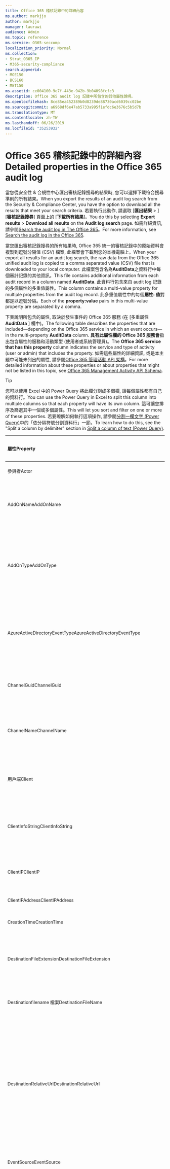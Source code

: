 ```yaml
---
title: Office 365 稽核記錄中的詳細內容
ms.author: markjjo
author: markjjo
manager: laurawi
audience: Admin
ms.topic: reference
ms.service: O365-seccomp
localization_priority: Normal
ms.collection:
- Strat_O365_IP
- M365-security-compliance
search.appverid:
- MOE150
- BCS160
- MET150
ms.assetid: ce004100-9e7f-443e-942b-9b04098fcfc3
description: Office 365 audit log 記錄中所包含的其他屬性說明。
ms.openlocfilehash: 8ce85ea452389b0d8239de88730acd6039cc02be
ms.sourcegitcommit: a6968df6e47ab5733a995f1efdc6e3676c5b5d7b
ms.translationtype: MT
ms.contentlocale: zh-TW
ms.lasthandoff: 06/26/2019
ms.locfileid: "35253932"
---
```

# <a name="detailed-properties-in-the-office-365-audit-log"></a><span data-ttu-id="115be-103">Office 365 稽核記錄中的詳細內容</span><span class="sxs-lookup"><span data-stu-id="115be-103">Detailed properties in the Office 365 audit log</span></span>

<span data-ttu-id="115be-104">當您從安全性 & 合規性中心匯出審核記錄搜尋的結果時, 您可以選擇下載符合搜尋準則的所有結果。</span><span class="sxs-lookup"><span data-stu-id="115be-104">When you export the results of an audit log search from the Security & Compliance Center, you have the option to download all the results that meet your search criteria.</span></span> <span data-ttu-id="115be-105">若要執行此動作, 請選取 [**匯出結果** \> ] [**審核記錄搜尋**] 頁面上的 [**下載所有結果**]。</span><span class="sxs-lookup"><span data-stu-id="115be-105">You do this by selecting **Export results** \> **Download all results** on the **Audit log search** page.</span></span> <span data-ttu-id="115be-106">如需詳細資訊, 請參閱[Search the audit log in The Office 365](search-the-audit-log-in-security-and-compliance.md)。</span><span class="sxs-lookup"><span data-stu-id="115be-106">For more information, see [Search the audit log in the Office 365](search-the-audit-log-in-security-and-compliance.md).</span></span>
  
 <span data-ttu-id="115be-107">當您匯出審核記錄搜尋的所有結果時, Office 365 統一的審核記錄中的原始資料會複製到逗號分隔值 (CSV) 檔案, 此檔案會下載到您的本機電腦上。</span><span class="sxs-lookup"><span data-stu-id="115be-107">When your export all results for an audit log search, the raw data from the Office 365 unified audit log is copied to a comma separated value (CSV) file that is downloaded to your local computer.</span></span> <span data-ttu-id="115be-108">此檔案包含名為**AuditData**之資料行中每個審計記錄的其他資訊。</span><span class="sxs-lookup"><span data-stu-id="115be-108">This file contains additional information from each audit record in a column named **AuditData**.</span></span> <span data-ttu-id="115be-109">此資料行包含來自 audit log 記錄的多個屬性的多重值屬性。</span><span class="sxs-lookup"><span data-stu-id="115be-109">This column contains a multi-value property for multiple properties from the audit log record.</span></span> <span data-ttu-id="115be-110">此多重值屬性中的每個**屬性: 值**對都是以逗號分隔。</span><span class="sxs-lookup"><span data-stu-id="115be-110">Each of the **property:value** pairs in this multi-value property are separated by a comma.</span></span> 
  
<span data-ttu-id="115be-111">下表說明所包含的屬性, 取決於發生事件的 Office 365 服務 (在 [多重屬性**AuditData** ] 欄中)。</span><span class="sxs-lookup"><span data-stu-id="115be-111">The following table describes the properties that are included—depending on the Office 365 service in which an event occurs—in the multi-property **AuditData** column.</span></span> <span data-ttu-id="115be-112">**具有此屬性欄的 Office 365 服務會**指出包含屬性的服務和活動類型 (使用者或系統管理員)。</span><span class="sxs-lookup"><span data-stu-id="115be-112">The **Office 365 service that has this property** column indicates the service and type of activity (user or admin) that includes the property.</span></span> <span data-ttu-id="115be-113">如需這些屬性的詳細資訊, 或是本主題中可能未列出的屬性, 請參閱[Office 365 管理活動 API 架構](https://go.microsoft.com/fwlink/p/?LinkId=717993)。</span><span class="sxs-lookup"><span data-stu-id="115be-113">For more detailed information about these properties or about properties that might not be listed in this topic, see [Office 365 Management Activity API Schema](https://go.microsoft.com/fwlink/p/?LinkId=717993).</span></span>
  
> [!TIP]
> <span data-ttu-id="115be-114">您可以使用 Excel 中的 Power Query 將此欄分割成多個欄, 讓每個屬性都有自己的資料行。</span><span class="sxs-lookup"><span data-stu-id="115be-114">You can use the Power Query in Excel to split this column into multiple columns so that each property will have its own column.</span></span> <span data-ttu-id="115be-115">這可讓您排序及篩選其中一個或多個屬性。</span><span class="sxs-lookup"><span data-stu-id="115be-115">This will let you sort and filter on one or more of these properties.</span></span> <span data-ttu-id="115be-116">若要瞭解如何執行這項操作, 請參閱[分割一欄文字 (Power Query)](https://support.office.com/article/5282d425-6dd0-46ca-95bf-8e0da9539662)中的「依分隔符號分割資料行」一節。</span><span class="sxs-lookup"><span data-stu-id="115be-116">To learn how to do this, see the "Split a column by delimiter" section in [Split a column of text (Power Query)](https://support.office.com/article/5282d425-6dd0-46ca-95bf-8e0da9539662).</span></span> 
  
|<span data-ttu-id="115be-117">**屬性**</span><span class="sxs-lookup"><span data-stu-id="115be-117">**Property**</span></span>|<span data-ttu-id="115be-118">**描述**</span><span class="sxs-lookup"><span data-stu-id="115be-118">**Description**</span></span>|<span data-ttu-id="115be-119">**具有此屬性的 Office 365 服務**</span><span class="sxs-lookup"><span data-stu-id="115be-119">**Office 365 service that has this property**</span></span>|
|:-----|:-----|:-----|
|<span data-ttu-id="115be-120">參與者</span><span class="sxs-lookup"><span data-stu-id="115be-120">Actor</span></span>|<span data-ttu-id="115be-121">執行動作的使用者或服務帳戶。</span><span class="sxs-lookup"><span data-stu-id="115be-121">The user or service account that performed the action.</span></span>|<span data-ttu-id="115be-122">Azure Active Directory</span><span class="sxs-lookup"><span data-stu-id="115be-122">Azure Active Directory</span></span>|
|<span data-ttu-id="115be-123">AddOnName</span><span class="sxs-lookup"><span data-stu-id="115be-123">AddOnName</span></span>|<span data-ttu-id="115be-124">在小組中新增、移除或更新之附加元件的名稱。</span><span class="sxs-lookup"><span data-stu-id="115be-124">The name of an add-on that was added, removed, or updated in a team.</span></span> <span data-ttu-id="115be-125">Microsoft 小組中的附加元件類型為 bot、連接器或索引標籤。</span><span class="sxs-lookup"><span data-stu-id="115be-125">The type of add-ons in Microsoft Teams are a bot, a connector, or a tab.</span></span>|<span data-ttu-id="115be-126">Microsoft Teams</span><span class="sxs-lookup"><span data-stu-id="115be-126">Microsoft Teams</span></span>|
|<span data-ttu-id="115be-127">AddOnType</span><span class="sxs-lookup"><span data-stu-id="115be-127">AddOnType</span></span>|<span data-ttu-id="115be-128">在小組中新增、移除或更新的附加元件類型。</span><span class="sxs-lookup"><span data-stu-id="115be-128">The type of an add-on that was added, removed, or updated in a team.</span></span> <span data-ttu-id="115be-129">下列值會指出附加元件的類型。</span><span class="sxs-lookup"><span data-stu-id="115be-129">The following values indicate the type of add-on.</span></span>  <br/> <span data-ttu-id="115be-130">**1** -表示 bot。</span><span class="sxs-lookup"><span data-stu-id="115be-130">**1** - Indicates a bot.</span></span><br/> <span data-ttu-id="115be-131">**2** -表示連接器。</span><span class="sxs-lookup"><span data-stu-id="115be-131">**2** - Indicates a connector.</span></span><br/> <span data-ttu-id="115be-132">**3** -表示索引標籤。</span><span class="sxs-lookup"><span data-stu-id="115be-132">**3** - Indicates a tab.</span></span>|<span data-ttu-id="115be-133">Microsoft Teams</span><span class="sxs-lookup"><span data-stu-id="115be-133">Microsoft Teams</span></span>|
|<span data-ttu-id="115be-134">AzureActiveDirectoryEventType</span><span class="sxs-lookup"><span data-stu-id="115be-134">AzureActiveDirectoryEventType</span></span>|<span data-ttu-id="115be-135">Azure Active Directory 事件的類型。</span><span class="sxs-lookup"><span data-stu-id="115be-135">The type of Azure Active Directory event.</span></span> <span data-ttu-id="115be-136">下列值會指出事件的類型。</span><span class="sxs-lookup"><span data-stu-id="115be-136">The following values indicate the type of event.</span></span>  <br/> <span data-ttu-id="115be-137">**0** -表示帳戶登入事件。</span><span class="sxs-lookup"><span data-stu-id="115be-137">**0** - Indicates an account login event.</span></span><br/> <span data-ttu-id="115be-138">**1** -表示 Azure 應用程式安全性事件。</span><span class="sxs-lookup"><span data-stu-id="115be-138">**1** - Indicates an Azure application security event.</span></span>|<span data-ttu-id="115be-139">Azure Active Directory</span><span class="sxs-lookup"><span data-stu-id="115be-139">Azure Active Directory</span></span>|
|<span data-ttu-id="115be-140">ChannelGuid</span><span class="sxs-lookup"><span data-stu-id="115be-140">ChannelGuid</span></span>|<span data-ttu-id="115be-141">Microsoft 小組通道的識別碼。</span><span class="sxs-lookup"><span data-stu-id="115be-141">The ID of a Microsoft Teams channel.</span></span> <span data-ttu-id="115be-142">通道所在的小組是由**TeamName**和**TeamGuid**屬性來識別。</span><span class="sxs-lookup"><span data-stu-id="115be-142">The team that the channel is located in is identified by the **TeamName** and **TeamGuid** properties.</span></span>|<span data-ttu-id="115be-143">Microsoft Teams</span><span class="sxs-lookup"><span data-stu-id="115be-143">Microsoft Teams</span></span>|
|<span data-ttu-id="115be-144">ChannelName</span><span class="sxs-lookup"><span data-stu-id="115be-144">ChannelName</span></span>|<span data-ttu-id="115be-145">Microsoft 小組通道的名稱。</span><span class="sxs-lookup"><span data-stu-id="115be-145">The name of a Microsoft Teams channel.</span></span> <span data-ttu-id="115be-146">通道所在的小組是由**TeamName**和**TeamGuid**屬性來識別。</span><span class="sxs-lookup"><span data-stu-id="115be-146">The team that the channel is located in is identified by the **TeamName** and **TeamGuid** properties.</span></span>|<span data-ttu-id="115be-147">Microsoft Teams</span><span class="sxs-lookup"><span data-stu-id="115be-147">Microsoft Teams</span></span>|
|<span data-ttu-id="115be-148">用戶端</span><span class="sxs-lookup"><span data-stu-id="115be-148">Client</span></span>|<span data-ttu-id="115be-149">用於登入事件的用戶端裝置、裝置 OS 和裝置瀏覽器 (例如 Nokia Lumia 920;Windows Phone 8;IE Mobile 11)。</span><span class="sxs-lookup"><span data-stu-id="115be-149">The client device, the device OS, and the device browser used for the login event (for example, Nokia Lumia 920; Windows Phone 8; IE Mobile 11).</span></span>|<span data-ttu-id="115be-150">Azure Active Directory</span><span class="sxs-lookup"><span data-stu-id="115be-150">Azure Active Directory</span></span>|
|<span data-ttu-id="115be-151">ClientInfoString</span><span class="sxs-lookup"><span data-stu-id="115be-151">ClientInfoString</span></span>|<span data-ttu-id="115be-152">用來執行作業之電子郵件客戶程式的相關資訊, 例如瀏覽器版本、Outlook 版本, 以及行動裝置資訊</span><span class="sxs-lookup"><span data-stu-id="115be-152">Information about the email client that was used to perform the operation, such as a browser version, Outlook version, and mobile device information</span></span>|<span data-ttu-id="115be-153">Exchange (信箱活動)</span><span class="sxs-lookup"><span data-stu-id="115be-153">Exchange (mailbox activity)</span></span>|
|<span data-ttu-id="115be-154">ClientIP</span><span class="sxs-lookup"><span data-stu-id="115be-154">ClientIP</span></span>|<span data-ttu-id="115be-155">記錄活動時所使用之裝置的 IP 位址。</span><span class="sxs-lookup"><span data-stu-id="115be-155">The IP address of the device that was used when the activity was logged.</span></span> <span data-ttu-id="115be-156">IP 位址會以 IPv4 或 IPv6 位址格式顯示。</span><span class="sxs-lookup"><span data-stu-id="115be-156">The IP address is displayed in either an IPv4 or IPv6 address format.</span></span>|<span data-ttu-id="115be-157">Exchange 和 Azure Active Directory</span><span class="sxs-lookup"><span data-stu-id="115be-157">Exchange and Azure Active Directory</span></span>|
|<span data-ttu-id="115be-158">ClientIPAddress</span><span class="sxs-lookup"><span data-stu-id="115be-158">ClientIPAddress</span></span>|<span data-ttu-id="115be-159">與 ClientIP 相同。</span><span class="sxs-lookup"><span data-stu-id="115be-159">Same as ClientIP.</span></span>|<span data-ttu-id="115be-160">SharePoint</span><span class="sxs-lookup"><span data-stu-id="115be-160">SharePoint</span></span>|
|<span data-ttu-id="115be-161">CreationTime</span><span class="sxs-lookup"><span data-stu-id="115be-161">CreationTime</span></span>|<span data-ttu-id="115be-162">使用者執行活動時的日期和時間 (國際標準時間 (UTC))。</span><span class="sxs-lookup"><span data-stu-id="115be-162">The date and time in Coordinated Universal Time (UTC) when the user performed the activity.</span></span>|<span data-ttu-id="115be-163">全部</span><span class="sxs-lookup"><span data-stu-id="115be-163">All</span></span>|
|<span data-ttu-id="115be-164">DestinationFileExtension</span><span class="sxs-lookup"><span data-stu-id="115be-164">DestinationFileExtension</span></span>|<span data-ttu-id="115be-165">複製或移動之檔案的副檔名。</span><span class="sxs-lookup"><span data-stu-id="115be-165">The file extension of a file that is copied or moved.</span></span> <span data-ttu-id="115be-166">只有 FileCopied 和 FileMoved 使用者活動才會顯示此屬性。</span><span class="sxs-lookup"><span data-stu-id="115be-166">This property is displayed only for the FileCopied and FileMoved user activities.</span></span>|<span data-ttu-id="115be-167">SharePoint</span><span class="sxs-lookup"><span data-stu-id="115be-167">SharePoint</span></span>|
|<span data-ttu-id="115be-168">Destinationfilename 檔案</span><span class="sxs-lookup"><span data-stu-id="115be-168">DestinationFileName</span></span>|<span data-ttu-id="115be-169">將複製或移動的檔案名。</span><span class="sxs-lookup"><span data-stu-id="115be-169">The name of the file is copied or moved.</span></span> <span data-ttu-id="115be-170">此屬性只會針對 FileCopied 和 FileMoved 動作顯示。</span><span class="sxs-lookup"><span data-stu-id="115be-170">This property is displayed only for the FileCopied and FileMoved actions.</span></span>|<span data-ttu-id="115be-171">SharePoint</span><span class="sxs-lookup"><span data-stu-id="115be-171">SharePoint</span></span>|
|<span data-ttu-id="115be-172">DestinationRelativeUrl</span><span class="sxs-lookup"><span data-stu-id="115be-172">DestinationRelativeUrl</span></span>|<span data-ttu-id="115be-173">將檔案複製或移動至其中的目的地資料夾的 URL。</span><span class="sxs-lookup"><span data-stu-id="115be-173">The URL of the destination folder where a file is copied or moved.</span></span> <span data-ttu-id="115be-174">**SiteURL**、 **DestinationRelativeURL**及**destinationfilename 檔案**屬性值的組合與**ObjectID**屬性的值相同, 後者是已複製檔案的完整路徑名稱的值。</span><span class="sxs-lookup"><span data-stu-id="115be-174">The combination of the values for the **SiteURL**, the **DestinationRelativeURL**, and the **DestinationFileName** properties is the same as the value for the **ObjectID** property, which is the full path name for the file that was copied.</span></span> <span data-ttu-id="115be-175">只有 FileCopied 和 FileMoved 使用者活動才會顯示此屬性。</span><span class="sxs-lookup"><span data-stu-id="115be-175">This property is displayed only for the FileCopied and FileMoved user activities.</span></span>|<span data-ttu-id="115be-176">SharePoint</span><span class="sxs-lookup"><span data-stu-id="115be-176">SharePoint</span></span>|
|<span data-ttu-id="115be-177">EventSource</span><span class="sxs-lookup"><span data-stu-id="115be-177">EventSource</span></span>|<span data-ttu-id="115be-178">識別 SharePoint 中發生的事件。</span><span class="sxs-lookup"><span data-stu-id="115be-178">Identifies that an event occurred in SharePoint.</span></span> <span data-ttu-id="115be-179">可能的值為**SharePoint**和**ObjectModel**。</span><span class="sxs-lookup"><span data-stu-id="115be-179">Possible values are **SharePoint** and **ObjectModel**.</span></span>|<span data-ttu-id="115be-180">SharePoint</span><span class="sxs-lookup"><span data-stu-id="115be-180">SharePoint</span></span>|
|<span data-ttu-id="115be-181">ExternalAccess</span><span class="sxs-lookup"><span data-stu-id="115be-181">ExternalAccess</span></span>|<span data-ttu-id="115be-182">針對 Exchange 系統管理員活動, 指定由組織中的使用者、Microsoft 資料中心人員或資料中心服務帳戶, 或委派的管理員是否執行 Cmdlet。</span><span class="sxs-lookup"><span data-stu-id="115be-182">For Exchange admin activity, specifies whether the cmdlet was run by a user in your organization, by Microsoft datacenter personnel or a datacenter service account, or by a delegated administrator.</span></span> <span data-ttu-id="115be-183">值**False**表示您組織中的某個人已執行 Cmdlet。</span><span class="sxs-lookup"><span data-stu-id="115be-183">The value **False** indicates that the cmdlet was run by someone in your organization.</span></span> <span data-ttu-id="115be-184">值**True**表示 Cmdlet 由資料中心人員、資料中心服務帳戶或委派的管理員執行。</span><span class="sxs-lookup"><span data-stu-id="115be-184">The value **True** indicates that the cmdlet was run by datacenter personnel, a datacenter service account, or a delegated administrator.</span></span>  <br/> <span data-ttu-id="115be-185">在 [Exchange 信箱活動] 中, 指定是否由組織外部的使用者存取信箱。</span><span class="sxs-lookup"><span data-stu-id="115be-185">For Exchange mailbox activity, specifies whether a mailbox was accessed by a user outside your organization.</span></span>|<span data-ttu-id="115be-186">Exchange</span><span class="sxs-lookup"><span data-stu-id="115be-186">Exchange</span></span>|
|<span data-ttu-id="115be-187">ExtendedProperties</span><span class="sxs-lookup"><span data-stu-id="115be-187">ExtendedProperties</span></span>|<span data-ttu-id="115be-188">Azure Active Directory 事件的延伸屬性。</span><span class="sxs-lookup"><span data-stu-id="115be-188">The extended properties for an the Azure Active Directory event.</span></span>|<span data-ttu-id="115be-189">Azure Active Directory</span><span class="sxs-lookup"><span data-stu-id="115be-189">Azure Active Directory</span></span>|
|<span data-ttu-id="115be-190">ID</span><span class="sxs-lookup"><span data-stu-id="115be-190">ID</span></span>|<span data-ttu-id="115be-191">報表專案的識別碼。</span><span class="sxs-lookup"><span data-stu-id="115be-191">The ID of the report entry.</span></span> <span data-ttu-id="115be-192">識別碼可唯一識別報表專案。</span><span class="sxs-lookup"><span data-stu-id="115be-192">The ID uniquely identifies the report entry.</span></span>|<span data-ttu-id="115be-193">全部</span><span class="sxs-lookup"><span data-stu-id="115be-193">All</span></span>|
|<span data-ttu-id="115be-194">InternalLogonType</span><span class="sxs-lookup"><span data-stu-id="115be-194">InternalLogonType</span></span>|<span data-ttu-id="115be-195">保留給內部使用。</span><span class="sxs-lookup"><span data-stu-id="115be-195">Reserved for internal use.</span></span>|<span data-ttu-id="115be-196">Exchange (信箱活動)</span><span class="sxs-lookup"><span data-stu-id="115be-196">Exchange (mailbox activity)</span></span>|
|<span data-ttu-id="115be-197">ItemType</span><span class="sxs-lookup"><span data-stu-id="115be-197">ItemType</span></span>|<span data-ttu-id="115be-198">已存取或修改的物件類型。</span><span class="sxs-lookup"><span data-stu-id="115be-198">The type of object that was accessed or modified.</span></span> <span data-ttu-id="115be-199">可能的值\*\*\*\* 包括檔案、**資料夾**、 **Web**、**網站**、**租**使用者和**DocumentLibrary**。</span><span class="sxs-lookup"><span data-stu-id="115be-199">Possible values include **File**, **Folder**, **Web**, **Site**, **Tenant**, and **DocumentLibrary**.</span></span>|<span data-ttu-id="115be-200">SharePoint</span><span class="sxs-lookup"><span data-stu-id="115be-200">SharePoint</span></span>|
|<span data-ttu-id="115be-201">LoginStatus</span><span class="sxs-lookup"><span data-stu-id="115be-201">LoginStatus</span></span>|<span data-ttu-id="115be-202">識別可能發生的登入失敗。</span><span class="sxs-lookup"><span data-stu-id="115be-202">Identifies login failures that might have occurred.</span></span>|<span data-ttu-id="115be-203">Azure Active Directory</span><span class="sxs-lookup"><span data-stu-id="115be-203">Azure Active Directory</span></span>|
|<span data-ttu-id="115be-204">LogonType</span><span class="sxs-lookup"><span data-stu-id="115be-204">LogonType</span></span>|<span data-ttu-id="115be-205">信箱存取的類型。</span><span class="sxs-lookup"><span data-stu-id="115be-205">The type of mailbox access.</span></span> <span data-ttu-id="115be-206">下列值表示存取信箱的使用者類型。</span><span class="sxs-lookup"><span data-stu-id="115be-206">The following values indicate the type of user who accessed the mailbox.</span></span>  <br/><br/> <span data-ttu-id="115be-207">**0** -表示信箱擁有者。</span><span class="sxs-lookup"><span data-stu-id="115be-207">**0** - Indicates a mailbox owner.</span></span><br/> <span data-ttu-id="115be-208">**1** -表示系統管理員。</span><span class="sxs-lookup"><span data-stu-id="115be-208">**1** - Indicates an administrator.</span></span><br/> <span data-ttu-id="115be-209">**2** -表示代理人。</span><span class="sxs-lookup"><span data-stu-id="115be-209">**2** - Indicates a delegate.</span></span> <br/><span data-ttu-id="115be-210">**3** -指出 Microsoft 資料中心內的傳輸服務。</span><span class="sxs-lookup"><span data-stu-id="115be-210">**3** - Indicates the transport service in the Microsoft datacenter.</span></span><br/> <span data-ttu-id="115be-211">**4** -表示 Microsoft 資料中心的服務帳戶。</span><span class="sxs-lookup"><span data-stu-id="115be-211">**4** - Indicates a   service account in the Microsoft datacenter.</span></span> <br/><span data-ttu-id="115be-212">**6** -表示委派的系統管理員。</span><span class="sxs-lookup"><span data-stu-id="115be-212">**6** - Indicates a delegated administrator.</span></span>|<span data-ttu-id="115be-213">Exchange (信箱活動)</span><span class="sxs-lookup"><span data-stu-id="115be-213">Exchange (mailbox activity)</span></span>|
|<span data-ttu-id="115be-214">MailboxGuid</span><span class="sxs-lookup"><span data-stu-id="115be-214">MailboxGuid</span></span>|<span data-ttu-id="115be-215">所存取之信箱的 Exchange GUID。</span><span class="sxs-lookup"><span data-stu-id="115be-215">The Exchange GUID of the mailbox that was accessed.</span></span>|<span data-ttu-id="115be-216">Exchange (信箱活動)</span><span class="sxs-lookup"><span data-stu-id="115be-216">Exchange (mailbox activity)</span></span>|
|<span data-ttu-id="115be-217">MailboxOwnerUPN</span><span class="sxs-lookup"><span data-stu-id="115be-217">MailboxOwnerUPN</span></span>|<span data-ttu-id="115be-218">擁有所存取信箱之人員的電子郵件地址。</span><span class="sxs-lookup"><span data-stu-id="115be-218">The email address of the person who owns the mailbox that was accessed.</span></span>|<span data-ttu-id="115be-219">Exchange (信箱活動)</span><span class="sxs-lookup"><span data-stu-id="115be-219">Exchange (mailbox activity)</span></span>|
|<span data-ttu-id="115be-220">成員</span><span class="sxs-lookup"><span data-stu-id="115be-220">Members</span></span>|<span data-ttu-id="115be-221">列出已從小組中新增或移除的使用者。</span><span class="sxs-lookup"><span data-stu-id="115be-221">Lists the users that have been added or removed from a team.</span></span> <span data-ttu-id="115be-222">下列值會指出指派給使用者的角色類型。</span><span class="sxs-lookup"><span data-stu-id="115be-222">The following values indicate the Role type assigned to the user.</span></span>  <br/><br/> <span data-ttu-id="115be-223">**1** -指出擁有者角色。</span><span class="sxs-lookup"><span data-stu-id="115be-223">**1** - Indicates  the Owner role.</span></span><br/> <span data-ttu-id="115be-224">**2** -指出成員角色。</span><span class="sxs-lookup"><span data-stu-id="115be-224">**2** - Indicates the Member role.</span></span><br/> <span data-ttu-id="115be-225">**3** -表示來賓角色。</span><span class="sxs-lookup"><span data-stu-id="115be-225">**3** - Indicates the Guest role.</span></span> <br/><br/><span data-ttu-id="115be-226">Members 屬性也包括您的組織名稱, 以及成員的電子郵件地址。</span><span class="sxs-lookup"><span data-stu-id="115be-226">The Members property also includes the name of your organization, and the member's email address.</span></span>|<span data-ttu-id="115be-227">Microsoft Teams</span><span class="sxs-lookup"><span data-stu-id="115be-227">Microsoft Teams</span></span>|
|<span data-ttu-id="115be-228">ModifiedProperties (Name、NewValue、OldValue)</span><span class="sxs-lookup"><span data-stu-id="115be-228">ModifiedProperties (Name, NewValue, OldValue)</span></span>|<span data-ttu-id="115be-229">此屬性包含在系統管理事件中, 例如將使用者新增為網站成員或網站集合管理員群組。</span><span class="sxs-lookup"><span data-stu-id="115be-229">The property is included for admin events, such as adding a user as a member of a site or a site collection admin group.</span></span> <span data-ttu-id="115be-230">此屬性包含已修改的屬性名稱 (例如, 網站管理員群組) 修改過的屬性的新值 (例如, 新增為網站管理員的使用者, 以及已修改物件的先前值)。</span><span class="sxs-lookup"><span data-stu-id="115be-230">The property includes the name of the property that was modified (for example, the Site Admin group) the new value of the modified property (such the user who was added as a site admin, and the previous value of the modified object.</span></span>|<span data-ttu-id="115be-231">全部 (系統管理活動)</span><span class="sxs-lookup"><span data-stu-id="115be-231">All (admin activity)</span></span>|
|<span data-ttu-id="115be-232">ObjectID</span><span class="sxs-lookup"><span data-stu-id="115be-232">ObjectID</span></span>|<span data-ttu-id="115be-233">對於 Exchange 系統管理員審核記錄, 此 Cmdlet 所修改的物件名稱。</span><span class="sxs-lookup"><span data-stu-id="115be-233">For Exchange admin audit logging, the name of the object that was modified by the cmdlet.</span></span>  <br/> <span data-ttu-id="115be-234">針對 SharePoint 活動, 使用者所存取之檔案或資料夾的完整 URL 路徑名稱。</span><span class="sxs-lookup"><span data-stu-id="115be-234">For SharePoint activity, the full URL path name of the file or folder accessed by a user.</span></span>  <br/> <span data-ttu-id="115be-235">針對 Azure AD 活動, 已修改的使用者帳戶名稱。</span><span class="sxs-lookup"><span data-stu-id="115be-235">For Azure AD activity, the name of the user account that was modified.</span></span>|<span data-ttu-id="115be-236">全部</span><span class="sxs-lookup"><span data-stu-id="115be-236">All</span></span>|
|<span data-ttu-id="115be-237">作業</span><span class="sxs-lookup"><span data-stu-id="115be-237">Operation</span></span>|<span data-ttu-id="115be-238">使用者或系統管理員活動的名稱。</span><span class="sxs-lookup"><span data-stu-id="115be-238">The name of the user or admin activity.</span></span> <span data-ttu-id="115be-239">此屬性的值會對應至在 [**活動**] 下拉式清單中選取的值。</span><span class="sxs-lookup"><span data-stu-id="115be-239">The value of this property corresponds to the value that was selected in the **Activities** drop down list.</span></span> <span data-ttu-id="115be-240">如果已選取 [**顯示所有活動的結果**], 則報告將包含所有服務的所有使用者和系統管理員活動的專案。</span><span class="sxs-lookup"><span data-stu-id="115be-240">If **Show results for all activities** was selected, the report will included entries for all user and admin activities for all services.</span></span> <span data-ttu-id="115be-241">如需在 Office 365 audit 記錄檔中記錄之作業/活動的描述, 請參閱在[office 365 中搜尋 audit log](search-the-audit-log-in-security-and-compliance.md)中的 [已**審核的活動**] 索引標籤。</span><span class="sxs-lookup"><span data-stu-id="115be-241">For a description of the operations/activities that are logged in the Office 365 audit log, see the **Audited activities** tab in [Search the audit log in the Office 365](search-the-audit-log-in-security-and-compliance.md).</span></span>  <br/> <span data-ttu-id="115be-242">對於 Exchange 系統管理員活動, 此屬性會識別所執行的指令程式名稱。</span><span class="sxs-lookup"><span data-stu-id="115be-242">For Exchange admin activity, this property identifies the name of the cmdlet that was run.</span></span>|<span data-ttu-id="115be-243">全部</span><span class="sxs-lookup"><span data-stu-id="115be-243">All</span></span>|
|<span data-ttu-id="115be-244">OrganizationID</span><span class="sxs-lookup"><span data-stu-id="115be-244">OrganizationID</span></span>|<span data-ttu-id="115be-245">Office 365 組織的 GUID。</span><span class="sxs-lookup"><span data-stu-id="115be-245">The GUID for your Office 365 organization.</span></span>|<span data-ttu-id="115be-246">全部</span><span class="sxs-lookup"><span data-stu-id="115be-246">All</span></span>|
|<span data-ttu-id="115be-247">路徑</span><span class="sxs-lookup"><span data-stu-id="115be-247">Path</span></span>|<span data-ttu-id="115be-248">所存取郵件所在之信箱資料夾的名稱。</span><span class="sxs-lookup"><span data-stu-id="115be-248">The name of the mailbox folder where the message that was accessed is located.</span></span> <span data-ttu-id="115be-249">此屬性也會識別在其中建立郵件或複製/移動至其中的資料夾。</span><span class="sxs-lookup"><span data-stu-id="115be-249">This property also identifies the folder a where a message is created in or copied/moved to.</span></span>|<span data-ttu-id="115be-250">Exchange (信箱活動)</span><span class="sxs-lookup"><span data-stu-id="115be-250">Exchange (mailbox activity)</span></span>|
|<span data-ttu-id="115be-251">參數</span><span class="sxs-lookup"><span data-stu-id="115be-251">Parameters</span></span>|<span data-ttu-id="115be-252">針對 Exchange 系統管理活動, 所有參數的名稱和值, 都是與 Operation 屬性中所識別的 Cmdlet 搭配使用。</span><span class="sxs-lookup"><span data-stu-id="115be-252">For Exchange admin activity, the name and value for all parameters that were used with the cmdlet that is identified in the Operation property.</span></span>|<span data-ttu-id="115be-253">Exchange (系統管理活動)</span><span class="sxs-lookup"><span data-stu-id="115be-253">Exchange (admin activity)</span></span>|
|<span data-ttu-id="115be-254">RecordType</span><span class="sxs-lookup"><span data-stu-id="115be-254">RecordType</span></span>|<span data-ttu-id="115be-255">記錄所指定的作業類型。</span><span class="sxs-lookup"><span data-stu-id="115be-255">The type of operation indicated by the record.</span></span> <span data-ttu-id="115be-256">下列值會指出記錄類型。</span><span class="sxs-lookup"><span data-stu-id="115be-256">The following values indicate the record type.</span></span>  <br/><br/> <span data-ttu-id="115be-257">**1** -指出 Exchange 系統管理員 audit log 中的記錄。</span><span class="sxs-lookup"><span data-stu-id="115be-257">**1** - Indicates a record from the  Exchange  admin audit log.</span></span> <br/><span data-ttu-id="115be-258">**2** -表示 Exchange 信箱 audit 記錄檔中對 singled 信箱專案執行的作業的記錄。</span><span class="sxs-lookup"><span data-stu-id="115be-258">**2** - Indicates a record from the  Exchange  mailbox audit log for an operation performed on a singled mailbox item.</span></span> <br/><span data-ttu-id="115be-259">**3** -也指出 Exchange 信箱 audit log 中的記錄。</span><span class="sxs-lookup"><span data-stu-id="115be-259">**3** - Also indicates a record from the  Exchange  mailbox audit log.</span></span> <span data-ttu-id="115be-260">此記錄類型表示已對來源信箱中的多個專案執行作業 (例如, 將多個專案移至 [刪除的郵件] 資料夾, 或永久刪除多個專案)。</span><span class="sxs-lookup"><span data-stu-id="115be-260">This record type indicates the operation was performed on multiple items in the source mailbox (such as moving multiple items to the Deleted Items folder or permanently deleting multiple items).</span></span> <br/><span data-ttu-id="115be-261">**4** -表示 SharePoint 中的網站管理員作業, 例如系統管理員或使用者指派許可權給網站。</span><span class="sxs-lookup"><span data-stu-id="115be-261">**4** - Indicates a site admin operation in SharePoint, such as an administrator or user assigning permissions to a site.</span></span> <br/><span data-ttu-id="115be-262">**6** -表示 SharePoint 中的檔案或資料夾相關作業, 例如使用者查看或修改檔案。</span><span class="sxs-lookup"><span data-stu-id="115be-262">**6** - Indicates a file or folder-related operation in SharePoint, such as a user viewing or modifying a file.</span></span> <br/><span data-ttu-id="115be-263">**8** -指出在 Azure Active Directory 中執行的系統管理作業。</span><span class="sxs-lookup"><span data-stu-id="115be-263">**8** - Indicates an admin operation performed in Azure Active Directory.</span></span> <br/><span data-ttu-id="115be-264">**9** -表示 Azure Active Directory 中的 OrgId 登入事件。</span><span class="sxs-lookup"><span data-stu-id="115be-264">**9** - Indicates  OrgId logon events in Azure Active Directory.</span></span> <span data-ttu-id="115be-265">此記錄類型已被取代。</span><span class="sxs-lookup"><span data-stu-id="115be-265">This record type is being deprecated.</span></span> <br/><span data-ttu-id="115be-266">**10** -指出由 Microsoft 人員在資料中心執行的安全性 Cmdlet 事件。</span><span class="sxs-lookup"><span data-stu-id="115be-266">**10** - Indicates security cmdlet events that were performed by Microsoft personnel in the data center.</span></span> <br/><span data-ttu-id="115be-267">**11** -指出 SharePoint 中的資料遺失保護 (DLP) 事件。</span><span class="sxs-lookup"><span data-stu-id="115be-267">**11** - Indicates Data loss protection (DLP) events in SharePoint.</span></span><br/> <span data-ttu-id="115be-268">**12** -表示 Sway 事件。</span><span class="sxs-lookup"><span data-stu-id="115be-268">**12** - Indicates Sway events.</span></span> <br/><span data-ttu-id="115be-269">**13** -當使用統一的 DLP 原則設定時, 會指出 Exchange 中的 DLP 事件。</span><span class="sxs-lookup"><span data-stu-id="115be-269">**13** - Indicates DLP events in Exchange, when configured with a unified a DLP policy.</span></span> <span data-ttu-id="115be-270">不支援以 Exchange 郵件流程規則 (也稱為傳輸規則) 為基礎的 DLP 事件。</span><span class="sxs-lookup"><span data-stu-id="115be-270">DLP events based on Exchange mail flow rules (also known as transport rules) aren't supported.</span></span><br><span data-ttu-id="115be-271">**14** -表示 SharePoint 中的共用事件。</span><span class="sxs-lookup"><span data-stu-id="115be-271">**14** - Indicates sharing events in SharePoint.</span></span><br/> <span data-ttu-id="115be-272">**15** -表示 Azure Active Directory 中的安全權杖服務 (STS) 登入事件。</span><span class="sxs-lookup"><span data-stu-id="115be-272">**15** - Indicates Secure Token Service (STS) logon events in Azure Active Directory.</span></span> <br/><span data-ttu-id="115be-273">**18** -指出安全性 & 規範中心事件。</span><span class="sxs-lookup"><span data-stu-id="115be-273">**18** - Indicates Security & Compliance Center events.</span></span> <br/><span data-ttu-id="115be-274">**20** -表示 Power BI 事件。</span><span class="sxs-lookup"><span data-stu-id="115be-274">**20** - Indicates Power BI events.</span></span> <br/><span data-ttu-id="115be-275">**21**-表示 Dynamics 365 事件。</span><span class="sxs-lookup"><span data-stu-id="115be-275">**21**- Indicates Dynamics 365 events.</span></span><br/><span data-ttu-id="115be-276">**22** -表示 Yammer 事件。</span><span class="sxs-lookup"><span data-stu-id="115be-276">**22** - Indicates Yammer events.</span></span> <br/><span data-ttu-id="115be-277">**23** -表示商務用 Skype 事件。</span><span class="sxs-lookup"><span data-stu-id="115be-277">**23** - Indicates Skype for Business events.</span></span> <br/><span data-ttu-id="115be-278">**24** -表示 eDiscovery 事件。</span><span class="sxs-lookup"><span data-stu-id="115be-278">**24** - Indicates eDiscovery events.</span></span> <span data-ttu-id="115be-279">此記錄類型會指出在安全性與合規性中心執行內容搜尋及管理 eDiscovery 案例所執行的活動。</span><span class="sxs-lookup"><span data-stu-id="115be-279">This record type indicates activities that were performed by running content searches and managing eDiscovery cases in the security and compliance center.</span></span> <span data-ttu-id="115be-280">如需詳細資訊, 請參閱[在 Office 365 audit 記錄檔中搜尋 eDiscovery 活動](search-for-ediscovery-activities-in-the-audit-log.md)。</span><span class="sxs-lookup"><span data-stu-id="115be-280">For more information, see [Search for eDiscovery activities in the Office 365 audit log](search-for-ediscovery-activities-in-the-audit-log.md).</span></span><br/><span data-ttu-id="115be-281">**25、26或 27** -表示 Microsoft 小組事件。</span><span class="sxs-lookup"><span data-stu-id="115be-281">**25, 26, or 27** - Indicates Microsoft Teams events.</span></span> <br/><span data-ttu-id="115be-282">**28** -指出來自 Exchange Online Protection 和 Office 365 Advanced 威脅防護事件的網路釣魚和惡意程式碼事件。</span><span class="sxs-lookup"><span data-stu-id="115be-282">**28** - Indicates phishing and malware events from Exchange Online Protection and Office 365 Advanced Threat Protection events.</span></span><br/> <span data-ttu-id="115be-283">**30** -表示 Microsoft 流程事件。</span><span class="sxs-lookup"><span data-stu-id="115be-283">**30** - Indicates Microsoft Flow events.</span></span><br/> <span data-ttu-id="115be-284">**31** -表示高級 eDiscovery 事件。</span><span class="sxs-lookup"><span data-stu-id="115be-284">**31** - Indicates Advanced eDiscovery events.</span></span><br/> <span data-ttu-id="115be-285">**32** -表示 Microsoft Stream 事件。</span><span class="sxs-lookup"><span data-stu-id="115be-285">**32** - Indicates Microsoft Stream events.</span></span><br/> <span data-ttu-id="115be-286">**35** -表示 Microsoft Project 事件。</span><span class="sxs-lookup"><span data-stu-id="115be-286">**35** - Indicates Microsoft Project events.</span></span> <br/> <span data-ttu-id="115be-287">**36** -指出 SharePoint 清單事件。</span><span class="sxs-lookup"><span data-stu-id="115be-287">**36** - Indicates SharePoint list events.</span></span><br/> <span data-ttu-id="115be-288">**38** -指出與安全性與合規性中心中的保留原則和保留標籤相關的事件。</span><span class="sxs-lookup"><span data-stu-id="115be-288">**38** - Indicates events related to retention policies and retention labels in the security and compliance center.</span></span>  <br/><span data-ttu-id="115be-289">**40** -指出安全性和合規性警示信號所產生的事件。</span><span class="sxs-lookup"><span data-stu-id="115be-289">**40** - Indicates events that results from security and compliance alert signals.</span></span><br/> <span data-ttu-id="115be-290">**41** -指出 Office 365 Advanced 威脅防護中的安全連結封鎖時間和封鎖覆寫事件。</span><span class="sxs-lookup"><span data-stu-id="115be-290">**41** - Indicates safe links time-of-block and block override events in Office 365 Advanced Threat Protection.</span></span><br/><span data-ttu-id="115be-291">**44** -表示工作場所分析事件。</span><span class="sxs-lookup"><span data-stu-id="115be-291">**44** - Indicates Workplace Analytics events.</span></span> <br/><span data-ttu-id="115be-292">**45** -表示 PowerApps 應用程式事件。</span><span class="sxs-lookup"><span data-stu-id="115be-292">**45** - Indicates PowerApps app events.</span></span> <br/> <span data-ttu-id="115be-293">**47** -表示 SharePoint、OneDrive 及 Microsoft 小組檔案的 Office 365 高級威脅防護的網路釣魚和惡意程式碼事件。</span><span class="sxs-lookup"><span data-stu-id="115be-293">**47** - Indicates phishing and malware events from Office 365 Advanced Threat Protection for files in SharePoint, OneDrive, and Microsoft Teams.</span></span> <br/> <span data-ttu-id="115be-294">**52** -指出與資料洞察力 REST API 相關的事件。</span><span class="sxs-lookup"><span data-stu-id="115be-294">**52** - Indicates events related to the Data Insights REST API.</span></span><br/><span data-ttu-id="115be-295">**54** -指出 SharePoint 清單專案事件。</span><span class="sxs-lookup"><span data-stu-id="115be-295">**54** - Indicates SharePoint list item events.</span></span><br/><span data-ttu-id="115be-296">**55** -指出 SharePoint 內容類型事件。</span><span class="sxs-lookup"><span data-stu-id="115be-296">**55** - Indicates SharePoint content type events.</span></span>
|<span data-ttu-id="115be-297">ResultStatus</span><span class="sxs-lookup"><span data-stu-id="115be-297">ResultStatus</span></span>|<span data-ttu-id="115be-298">會指出動作 (在**Operation**屬性中指定) 是否成功。</span><span class="sxs-lookup"><span data-stu-id="115be-298">Indicates whether the action (specified in the **Operation** property) was successful or not.</span></span>  <br/> <span data-ttu-id="115be-299">對於 Exchange 系統管理員活動, 此值為**True** (成功) 或**False** (失敗)。</span><span class="sxs-lookup"><span data-stu-id="115be-299">For Exchange admin activity, the value is either **True** (successful) or **False** (failed).</span></span>|<span data-ttu-id="115be-300">全部</span><span class="sxs-lookup"><span data-stu-id="115be-300">All</span></span>  <br/>|
|<span data-ttu-id="115be-301">SecurityComplianceCenterEventType</span><span class="sxs-lookup"><span data-stu-id="115be-301">SecurityComplianceCenterEventType</span></span>|<span data-ttu-id="115be-302">表示活動是 & 規範中心事件的安全性。</span><span class="sxs-lookup"><span data-stu-id="115be-302">Indicates that the activity was a Security & Compliance Center event.</span></span> <span data-ttu-id="115be-303">所有安全性 & 規範中心活動的值都是**0**的屬性。</span><span class="sxs-lookup"><span data-stu-id="115be-303">All Security & Compliance Center activities will have a value of **0** for this property.</span></span>|<span data-ttu-id="115be-304">安全規範中心</span><span class="sxs-lookup"><span data-stu-id="115be-304">Security & Compliance Center</span></span>|
|<span data-ttu-id="115be-305">SharingType</span><span class="sxs-lookup"><span data-stu-id="115be-305">SharingType</span></span>|<span data-ttu-id="115be-306">指派給與資源分享之使用者的共用許可權類型。</span><span class="sxs-lookup"><span data-stu-id="115be-306">The type of sharing permissions that was assigned to the user that the resource was shared with.</span></span> <span data-ttu-id="115be-307">此使用者是在**UserSharedWith**屬性中識別的。</span><span class="sxs-lookup"><span data-stu-id="115be-307">This user is identified in the **UserSharedWith** property.</span></span>|<span data-ttu-id="115be-308">SharePoint</span><span class="sxs-lookup"><span data-stu-id="115be-308">SharePoint</span></span>|
|<span data-ttu-id="115be-309">網站</span><span class="sxs-lookup"><span data-stu-id="115be-309">Site</span></span>|<span data-ttu-id="115be-310">使用者所存取的檔案或資料夾所在之網站的 GUID。</span><span class="sxs-lookup"><span data-stu-id="115be-310">The GUID of the site where the file or folder accessed by the user is located.</span></span>|<span data-ttu-id="115be-311">SharePoint</span><span class="sxs-lookup"><span data-stu-id="115be-311">SharePoint</span></span>|
|<span data-ttu-id="115be-312">SiteUrl</span><span class="sxs-lookup"><span data-stu-id="115be-312">SiteUrl</span></span>|<span data-ttu-id="115be-313">使用者所存取的檔案或資料夾所在之網站的 URL。</span><span class="sxs-lookup"><span data-stu-id="115be-313">The URL of the site where the file or folder accessed by the user is located.</span></span>|<span data-ttu-id="115be-314">SharePoint</span><span class="sxs-lookup"><span data-stu-id="115be-314">SharePoint</span></span>|
|<span data-ttu-id="115be-315">SourceFileExtension</span><span class="sxs-lookup"><span data-stu-id="115be-315">SourceFileExtension</span></span>|<span data-ttu-id="115be-316">使用者所存取之檔案的副檔名。</span><span class="sxs-lookup"><span data-stu-id="115be-316">The file extension of the file that was accessed by the user.</span></span> <span data-ttu-id="115be-317">如果所存取的物件是資料夾, 則此屬性為空白。</span><span class="sxs-lookup"><span data-stu-id="115be-317">This property is blank if the object that was accessed is a folder.</span></span>|<span data-ttu-id="115be-318">SharePoint</span><span class="sxs-lookup"><span data-stu-id="115be-318">SharePoint</span></span>|
|<span data-ttu-id="115be-319">SourceFileName</span><span class="sxs-lookup"><span data-stu-id="115be-319">SourceFileName</span></span>|<span data-ttu-id="115be-320">使用者所存取的檔案或資料夾名稱。</span><span class="sxs-lookup"><span data-stu-id="115be-320">The name of the file or folder accessed by the user.</span></span>|<span data-ttu-id="115be-321">SharePoint</span><span class="sxs-lookup"><span data-stu-id="115be-321">SharePoint</span></span>|
|<span data-ttu-id="115be-322">SourceRelativeUrl</span><span class="sxs-lookup"><span data-stu-id="115be-322">SourceRelativeUrl</span></span>|<span data-ttu-id="115be-323">資料夾的 URL, 該資料夾包含使用者所存取的檔案。</span><span class="sxs-lookup"><span data-stu-id="115be-323">The URL of the folder that contains the file accessed by the user.</span></span> <span data-ttu-id="115be-324">**SiteURL**、 **SourceRelativeURL**及**SourceFileName**屬性值的組合與**ObjectID**屬性的值相同, 後者是使用者存取之檔案的完整路徑名稱。.。</span><span class="sxs-lookup"><span data-stu-id="115be-324">The combination of the values for the **SiteURL**, the **SourceRelativeURL**, and the **SourceFileName** properties is the same as the value for the **ObjectID** property, which is the full path name for the file accessed by the user.</span></span>|<span data-ttu-id="115be-325">SharePoint</span><span class="sxs-lookup"><span data-stu-id="115be-325">SharePoint</span></span>|
|<span data-ttu-id="115be-326">主旨</span><span class="sxs-lookup"><span data-stu-id="115be-326">Subject</span></span>|<span data-ttu-id="115be-327">所存取之郵件的主旨行。</span><span class="sxs-lookup"><span data-stu-id="115be-327">The subject line of the message that was accessed.</span></span>|<span data-ttu-id="115be-328">Exchange (信箱活動)</span><span class="sxs-lookup"><span data-stu-id="115be-328">Exchange (mailbox activity)</span></span>|
|<span data-ttu-id="115be-329">TabType</span><span class="sxs-lookup"><span data-stu-id="115be-329">TabType</span></span>| <span data-ttu-id="115be-330">在小組中新增、移除或更新的索引標籤類型。</span><span class="sxs-lookup"><span data-stu-id="115be-330">The type of tab added, removed, or updated in a team.</span></span> <span data-ttu-id="115be-331">此屬性可能的值為:</span><span class="sxs-lookup"><span data-stu-id="115be-331">The possible values for this property are:</span></span>  <br/><br/> <span data-ttu-id="115be-332">**Excelpin** -Excel 索引標籤。</span><span class="sxs-lookup"><span data-stu-id="115be-332">**Excelpin** - An Excel tab.</span></span>  <br/> <span data-ttu-id="115be-333">**分機**-所有第一方和協力廠商應用程式;例如 Planner、VSTS 和表單。</span><span class="sxs-lookup"><span data-stu-id="115be-333">**Extension** - All first-party and third-party apps; such as Planner, VSTS, and Forms.</span></span>  <br/> <span data-ttu-id="115be-334">[**附注**-OneNote] 索引標籤。</span><span class="sxs-lookup"><span data-stu-id="115be-334">**Notes** - OneNote tab.</span></span>  <br/> <span data-ttu-id="115be-335">**Pdfpin** -PDF 索引標籤。</span><span class="sxs-lookup"><span data-stu-id="115be-335">**Pdfpin** - A PDF tab.</span></span>  <br/> <span data-ttu-id="115be-336">**Powerbi** -powerbi 索引標籤。</span><span class="sxs-lookup"><span data-stu-id="115be-336">**Powerbi** - A PowerBI tab.</span></span>  <br/> <span data-ttu-id="115be-337">**Powerpointpin** -PowerPoint 索引標籤。</span><span class="sxs-lookup"><span data-stu-id="115be-337">**Powerpointpin** - A PowerPoint tab.</span></span>  <br/> <span data-ttu-id="115be-338">**Sharepointfiles** -A SharePoint 索引標籤。</span><span class="sxs-lookup"><span data-stu-id="115be-338">**Sharepointfiles** - A SharePoint tab.</span></span>  <br/> <span data-ttu-id="115be-339">[**網頁**]-[固定的網站] 索引標籤。</span><span class="sxs-lookup"><span data-stu-id="115be-339">**Webpage** - A pinned website tab.</span></span>  <br/> <span data-ttu-id="115be-340">**Wiki-** 索引標籤-[wiki] 索引標籤。</span><span class="sxs-lookup"><span data-stu-id="115be-340">**Wiki-tab** - A wiki tab.</span></span>  <br/> <span data-ttu-id="115be-341">**WorDPIn** -[Word] 索引標籤。</span><span class="sxs-lookup"><span data-stu-id="115be-341">**Wordpin** - A Word tab.</span></span>|<span data-ttu-id="115be-342">Microsoft Teams</span><span class="sxs-lookup"><span data-stu-id="115be-342">Microsoft Teams</span></span>|
|<span data-ttu-id="115be-343">Target</span><span class="sxs-lookup"><span data-stu-id="115be-343">Target</span></span>|<span data-ttu-id="115be-344">執行動作 (在**Operation**屬性中識別) 的使用者。</span><span class="sxs-lookup"><span data-stu-id="115be-344">The user that the action (identified in the **Operation** property) was performed on.</span></span> <span data-ttu-id="115be-345">例如, 如果將來賓使用者新增至 SharePoint 或 Microsoft 小組, 則該使用者將會列在此屬性中。</span><span class="sxs-lookup"><span data-stu-id="115be-345">For example, if a guest user is added to SharePoint or a Microsoft Team, that user would be listed in this property.</span></span>|<span data-ttu-id="115be-346">Azure Active Directory</span><span class="sxs-lookup"><span data-stu-id="115be-346">Azure Active Directory</span></span>|
|<span data-ttu-id="115be-347">TeamGuid</span><span class="sxs-lookup"><span data-stu-id="115be-347">TeamGuid</span></span>|<span data-ttu-id="115be-348">Microsoft 小組中的小組識別碼。</span><span class="sxs-lookup"><span data-stu-id="115be-348">The ID of a team in Microsoft Teams.</span></span>|<span data-ttu-id="115be-349">Microsoft Teams</span><span class="sxs-lookup"><span data-stu-id="115be-349">Microsoft Teams</span></span>|
|<span data-ttu-id="115be-350">TeamName</span><span class="sxs-lookup"><span data-stu-id="115be-350">TeamName</span></span>|<span data-ttu-id="115be-351">Microsoft 小組中的小組名稱。</span><span class="sxs-lookup"><span data-stu-id="115be-351">The name of a team in Microsoft Teams.</span></span>|<span data-ttu-id="115be-352">Microsoft Teams</span><span class="sxs-lookup"><span data-stu-id="115be-352">Microsoft Teams</span></span>|
|<span data-ttu-id="115be-353">UserAgent</span><span class="sxs-lookup"><span data-stu-id="115be-353">UserAgent</span></span>|<span data-ttu-id="115be-354">使用者瀏覽器的相關資訊。</span><span class="sxs-lookup"><span data-stu-id="115be-354">Information about the user's browser.</span></span> <span data-ttu-id="115be-355">此資訊是由瀏覽器所提供。</span><span class="sxs-lookup"><span data-stu-id="115be-355">This information is provided by the browser.</span></span>|<span data-ttu-id="115be-356">SharePoint</span><span class="sxs-lookup"><span data-stu-id="115be-356">SharePoint</span></span>|
|<span data-ttu-id="115be-357">UserDomain</span><span class="sxs-lookup"><span data-stu-id="115be-357">UserDomain</span></span>|<span data-ttu-id="115be-358">執行動作之使用者 (主角) 之租使用者組織的身分識別資訊。</span><span class="sxs-lookup"><span data-stu-id="115be-358">Identity information about the tenant organization of the user (actor) who performed the action.</span></span>|<span data-ttu-id="115be-359">Azure Active Directory</span><span class="sxs-lookup"><span data-stu-id="115be-359">Azure Active Directory</span></span>|
|<span data-ttu-id="115be-360">UserID</span><span class="sxs-lookup"><span data-stu-id="115be-360">UserID</span></span>|<span data-ttu-id="115be-361">執行動作的使用者 (在**Operation**屬性中指定), 導致記錄正在記錄中。</span><span class="sxs-lookup"><span data-stu-id="115be-361">The user who performed the action (specified in the **Operation** property) that resulted in the record being logged.</span></span> <span data-ttu-id="115be-362">請注意, 系統帳戶 (例如 SHAREPOINT\system 或 NT AUTHORITY\SYSTEM) 所執行之活動的記錄也會包含在 audit 記錄檔中。</span><span class="sxs-lookup"><span data-stu-id="115be-362">Note that records for activity performed by system accounts (such as SHAREPOINT\system or NT AUTHORITY\SYSTEM) are also included in the audit log.</span></span>|<span data-ttu-id="115be-363">全部</span><span class="sxs-lookup"><span data-stu-id="115be-363">All</span></span>|
|<span data-ttu-id="115be-364">UserKey</span><span class="sxs-lookup"><span data-stu-id="115be-364">UserKey</span></span>|<span data-ttu-id="115be-365">在**UserID**屬性中所識別之使用者的替代識別碼。</span><span class="sxs-lookup"><span data-stu-id="115be-365">An alternative ID for the user identified in the **UserID** property.</span></span> <span data-ttu-id="115be-366">例如, 此屬性會填入使用者在 SharePoint 中執行之事件的 passport 唯一識別碼 (PUID)。</span><span class="sxs-lookup"><span data-stu-id="115be-366">For example, this property is populated with the passport unique ID (PUID) for events performed by users in SharePoint.</span></span> <span data-ttu-id="115be-367">此屬性也可能會指定與其他服務中\*\*\*\* 發生的事件相同的值, 以及系統帳戶執行的事件。</span><span class="sxs-lookup"><span data-stu-id="115be-367">This property also might specify the same value as the **UserID** property for events occurring in other services and events performed by system accounts.</span></span>|<span data-ttu-id="115be-368">全部</span><span class="sxs-lookup"><span data-stu-id="115be-368">All</span></span>|
|<span data-ttu-id="115be-369">UserSharedWith</span><span class="sxs-lookup"><span data-stu-id="115be-369">UserSharedWith</span></span>|<span data-ttu-id="115be-370">與資源分享的使用者。</span><span class="sxs-lookup"><span data-stu-id="115be-370">The user that a resource was shared with.</span></span> <span data-ttu-id="115be-371">如果**Operation**屬性的值為**SharingSet**, 則會包含此屬性。</span><span class="sxs-lookup"><span data-stu-id="115be-371">This property is included if the value for the **Operation** property is **SharingSet**.</span></span> <span data-ttu-id="115be-372">此使用者也會列在報告中的 [**共用**欄位] 欄中。</span><span class="sxs-lookup"><span data-stu-id="115be-372">This user is also listed in the **Shared with** column in the report.</span></span>|<span data-ttu-id="115be-373">SharePoint</span><span class="sxs-lookup"><span data-stu-id="115be-373">SharePoint</span></span>|
|<span data-ttu-id="115be-374">UserType</span><span class="sxs-lookup"><span data-stu-id="115be-374">UserType</span></span>|<span data-ttu-id="115be-375">執行作業的使用者類型。</span><span class="sxs-lookup"><span data-stu-id="115be-375">The type of user that performed the operation.</span></span> <span data-ttu-id="115be-376">下列值表示使用者類型。</span><span class="sxs-lookup"><span data-stu-id="115be-376">The following values indicate the user type.</span></span> <br/> <br/> <span data-ttu-id="115be-377">**0** -一般使用者。</span><span class="sxs-lookup"><span data-stu-id="115be-377">**0** - A regular user.</span></span> <br/><span data-ttu-id="115be-378">**2** -您的 Office 365 組織中的系統管理員。</span><span class="sxs-lookup"><span data-stu-id="115be-378">**2** - An administrator in your Office 365  organization.</span></span> <span data-ttu-id="115be-379"><sup>一級</sup></span><span class="sxs-lookup"><span data-stu-id="115be-379"><sup>1</sup></span></span> <br/><span data-ttu-id="115be-380">**3** -Microsoft 資料中心管理員或資料中心系統帳戶。</span><span class="sxs-lookup"><span data-stu-id="115be-380">**3** - A Microsoft datacenter administrator or datacenter system account.</span></span> <br/><span data-ttu-id="115be-381">**4** -系統帳戶。</span><span class="sxs-lookup"><span data-stu-id="115be-381">**4** - A system account.</span></span> <br/><span data-ttu-id="115be-382">**5** -應用程式。</span><span class="sxs-lookup"><span data-stu-id="115be-382">**5** - An application.</span></span> <br/><span data-ttu-id="115be-383">**6** -A 服務主體。</span><span class="sxs-lookup"><span data-stu-id="115be-383">**6** - A service principal.</span></span><br/><span data-ttu-id="115be-384">**7** -自訂原則。</span><span class="sxs-lookup"><span data-stu-id="115be-384">**7** - A custom policy.</span></span><br/><span data-ttu-id="115be-385">**8** -系統原則。</span><span class="sxs-lookup"><span data-stu-id="115be-385">**8** - A system policy.</span></span>|<span data-ttu-id="115be-386">全部</span><span class="sxs-lookup"><span data-stu-id="115be-386">All</span></span>|
|<span data-ttu-id="115be-387">版本</span><span class="sxs-lookup"><span data-stu-id="115be-387">Version</span></span>|<span data-ttu-id="115be-388">會指出已記錄之活動的版本號碼 (由**Operation**屬性識別)。</span><span class="sxs-lookup"><span data-stu-id="115be-388">Indicates the version number of the activity (identified by the **Operation** property) that's logged.</span></span>|<span data-ttu-id="115be-389">全部</span><span class="sxs-lookup"><span data-stu-id="115be-389">All</span></span>|
|<span data-ttu-id="115be-390">工作量</span><span class="sxs-lookup"><span data-stu-id="115be-390">Workload</span></span>|<span data-ttu-id="115be-391">發生活動的 Office 365 服務。</span><span class="sxs-lookup"><span data-stu-id="115be-391">The Office 365 service where the activity occurred.</span></span> <span data-ttu-id="115be-392">此屬性可能的值為:</span><span class="sxs-lookup"><span data-stu-id="115be-392">The possible values for this property are:</span></span>  <br/> <br/><span data-ttu-id="115be-393">**SharePoint<br/>OneDrive<br/>Exchange<br/>AzureActiveDirectory<br/>DataCenterSecurity<br/>合規<br/>性<br/>Sway 商務<br/>用 Skype<br/>SecurityComplianceCenter<br/>PowerBI CRM<br/>Yammer<br/>MicrosoftTeams<br/>ThreatIntelligence<br/>MicrosoftFlow<br/>MicrosoftStream<br/>DlpSharePointClassificationData<br/>專案<br/>PowerApps<br/>工作區分析**</span><span class="sxs-lookup"><span data-stu-id="115be-393">**SharePoint<br/>OneDrive<br/>Exchange<br/>AzureActiveDirectory<br/>DataCenterSecurity<br/>Compliance<br/>Sway<br/>Skype for Business<br/>SecurityComplianceCenter<br/>PowerBI<br/>CRM<br/>Yammer<br/>MicrosoftTeams<br/>ThreatIntelligence<br/>MicrosoftFlow<br/>MicrosoftStream<br/>DlpSharePointClassificationData<br/>Project<br/>PowerApps<br/>Workplace Analytics**</span></span>|<span data-ttu-id="115be-394">全部</span><span class="sxs-lookup"><span data-stu-id="115be-394">All</span></span>|
||||

> [!NOTE]
> <span data-ttu-id="115be-395"><sup>1</sup>對於 Azure Active Directory 相關事件, 系統管理員的值不會用於審計記錄。</span><span class="sxs-lookup"><span data-stu-id="115be-395"><sup>1</sup> For Azure Active Directory-related events, the value for an administrator isn't used in an audit record.</span></span> <span data-ttu-id="115be-396">由系統管理員所執行之活動的審計記錄會指出一般使用者 (例如, **UserType: 0**) 會執行活動。</span><span class="sxs-lookup"><span data-stu-id="115be-396">Audit records for activities performed by administrators will indicate that a regular user (for example, **UserType: 0**) performed the activity.</span></span> <span data-ttu-id="115be-397">**UserID**屬性會識別執行活動的人員 (一般使用者或系統管理員)。</span><span class="sxs-lookup"><span data-stu-id="115be-397">The **UserID** property will identify the person (regular user or administrator) who performed the activity.</span></span>

<span data-ttu-id="115be-398">當您在查看特定事件的詳細資料時, 當您按一下 [**詳細資訊**] 時, 也會顯示上面所述的屬性。</span><span class="sxs-lookup"><span data-stu-id="115be-398">The properties described above are also displayed when you click **More information** when viewing the details of a specific event.</span></span> 
  
![按一下 [詳細資訊] 以查看 audit log 事件記錄的詳細屬性](media/6df582ae-d339-4735-b1a6-80914fb77a08.png)
  
